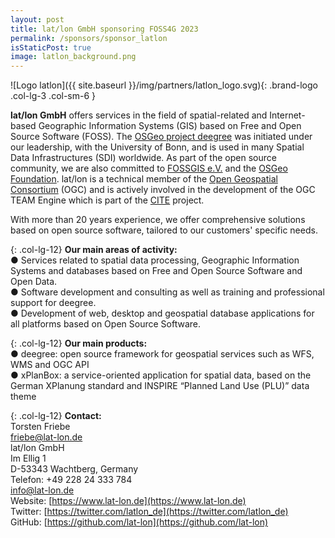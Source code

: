 ```yaml
---
layout: post
title: lat/lon GmbH sponsoring FOSS4G 2023
permalink: /sponsors/sponsor_latlon
isStaticPost: true
image: latlon_background.png
---
```


![Logo latlon]({{ site.baseurl }}/img/partners/latlon_logo.svg){: .brand-logo .col-lg-3 .col-sm-6 }

**lat/lon GmbH** offers services in the field of spatial-related and Internet-based Geographic Information Systems (GIS) based on Free and Open Source Software (FOSS). The [OSGeo project deegree]() was initiated under our leadership, with the University of Bonn, and is used in many Spatial Data Infrastructures (SDI) worldwide. As part of the open source community, we are also committed to [FOSSGIS e.V.]() and the [OSGeo Foundation](). lat/lon is a technical member of the [Open Geospatial Consortium]() (OGC) and is actively involved in the development of the OGC TEAM Engine which is part of the [CITE]() project.

With more than 20 years experience, we offer comprehensive solutions based on open source software, tailored to our customers' specific needs.

{: .col-lg-12}
**Our main areas of activity:**  
● Services related to spatial data processing, Geographic Information Systems and databases based on Free and Open Source Software and Open Data.  
● Software development and consulting as well as training and professional support for deegree.  
● Development of web, desktop and geospatial database applications for all platforms based on Open Source Software.

{: .col-lg-12}
**Our main products:**  
● deegree: open source framework for geospatial services such as WFS, WMS and OGC API  
● xPlanBox: a service-oriented application for spatial data, based on the German XPlanung standard and INSPIRE “Planned Land Use (PLU)” data theme

{: .col-lg-12}
**Contact:**  
Torsten Friebe  
friebe@lat-lon.de  
lat/lon GmbH  
Im Ellig 1  
D-53343 Wachtberg, Germany  
Telefon: +49 228 24 333 784  
info@lat-lon.de  
Website: [https://www.lat-lon.de](https://www.lat-lon.de)  
Twitter: [https://twitter.com/latlon_de](https://twitter.com/latlon_de)  
GitHub: [https://github.com/lat-lon](https://github.com/lat-lon)
